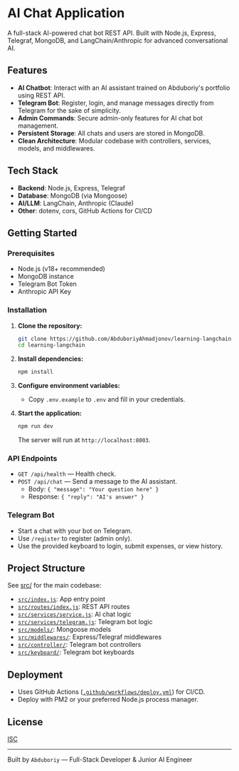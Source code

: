 # AI Chat Application

A full-stack AI-powered chat bot REST API. Built with Node.js, Express, Telegraf, MongoDB, and LangChain/Anthropic for advanced conversational AI.

## Features

- **AI Chatbot**: Interact with an AI assistant trained on Abduboriy's portfolio using REST API.
- **Telegram Bot**: Register, login, and manage messages directly from Telegram for the sake of simplicity.
- **Admin Commands**: Secure admin-only features for AI chat bot management.
- **Persistent Storage**: All chats and users are stored in MongoDB.
- **Clean Architecture**: Modular codebase with controllers, services, models, and middlewares.

## Tech Stack

- **Backend**: Node.js, Express, Telegraf
- **Database**: MongoDB (via Mongoose)
- **AI/LLM**: LangChain, Anthropic (Claude)
- **Other**: dotenv, cors, GitHub Actions for CI/CD

## Getting Started

### Prerequisites

- Node.js (v18+ recommended)
- MongoDB instance
- Telegram Bot Token
- Anthropic API Key

### Installation

1. **Clone the repository:**

   ```sh
   git clone https://github.com/AbduboriyAhmadjonov/learning-langchain.git
   cd learning-langchain
   ```

2. **Install dependencies:**

   ```sh
   npm install
   ```

3. **Configure environment variables:**

   - Copy `.env.example` to `.env` and fill in your credentials.

4. **Start the application:**
   ```sh
   npm run dev
   ```
   The server will run at `http://localhost:8003`.

### API Endpoints

- `GET /api/health` — Health check.
- `POST /api/chat` — Send a message to the AI assistant.
  - Body: `{ "message": "Your question here" }`
  - Response: `{ "reply": "AI's answer" }`

### Telegram Bot

- Start a chat with your bot on Telegram.
- Use `/register` to register (admin only).
- Use the provided keyboard to login, submit expenses, or view history.

## Project Structure

See [src/](src) for the main codebase:

- [`src/index.js`](src/index.js): App entry point
- [`src/routes/index.js`](src/routes/index.js): REST API routes
- [`src/services/service.js`](src/services/service.js): AI chat logic
- [`src/services/telegram.js`](src/services/telegram.js): Telegram bot logic
- [`src/models/`](src/models/): Mongoose models
- [`src/middlewares/`](src/middlewares/): Express/Telegraf middlewares
- [`src/controller/`](src/controller/): Telegram bot controllers
- [`src/keyboard/`](src/keyboard/): Telegram bot keyboards

## Deployment

- Uses GitHub Actions ([`.github/workflows/deploy.yml`](.github/workflows/deploy.yml)) for CI/CD.
- Deploy with PM2 or your preferred Node.js process manager.

## License

[ISC](LICENSE)

---

Built by `Abduboriy` — Full-Stack Developer & Junior AI Engineer
